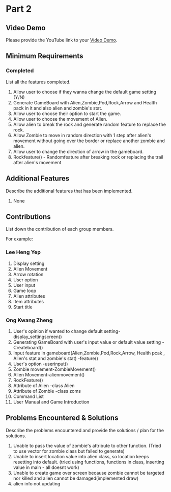 # Part 2

## Video Demo

Please provide the YouTube link to your [Video Demo](https://youtube.com).

## Minimum Requirements

### Completed

List all the features completed.

1. Allow user to choose if they wanna change the default game setting (Y/N)
2. Generate GameBoard with Alien,Zombie,Pod,Rock,Arrow and Health pack in it and also alien and zombie's stat.
3. Allow user to choose their option to start the game.
4. Allow user to choose the movement of Alien.
5. Allow alien to break the rock and generate random feature to replace the rock.
6. Allow Zombie to move in random direction with 1 step after alien's movement without going over the border or replace another zombie and alien.
7. Allow user to change the direction of arrow in the gameboard.
8. Rockfeature() - Randomfeature after breaking rock or replacing the trail after alien's movement

## Additional Features

Describe the additional features that has been implemented.
1. None

## Contributions

List down the contribution of each group members.

For example:

### Lee Heng Yep

1. Display setting
2. Alien Movement 
3. Arrow rotation
4. User option
5. User input
7. Game loop
8. Alien attributes
9. Item attributes
10. Start title

### Ong Kwang Zheng
1. User's opinion if wanted to change default setting- display_settingscreen()
2. Generating GameBoard with user's input value or default value setting -Createboard()
3. Input feature in gameboard(Alien,Zombie,Pod,Rock,Arrow, Health pcak , Alien's stat and zombie's stat) -feature()
4. User's option -userinput()
5. Zombie movement-ZombieMovement()
6. Alien Movement-alienmovement()
7. RockFeature()
8. Attribute of Alien -class Alien
9. Attribute of Zombie -class zoms
10. Command List
11. User Manual and Game Introduction


## Problems Encountered & Solutions

Describe the problems encountered and provide the solutions / plan for the solutions.
1. Unable to pass the value of zombie's attribute to other function. (Tried to use vector for zombie class but failed to generate)
3. Unable to insert location value into alien class, so location keeps resetting into default. (tried using functions, functions in class, inserting value in main - all doesnt work)
4. Unable to create game over screen because zombie cannot be targeted nor killed and alien cannot be damaged(implemented draw)
5. alien info not updating
